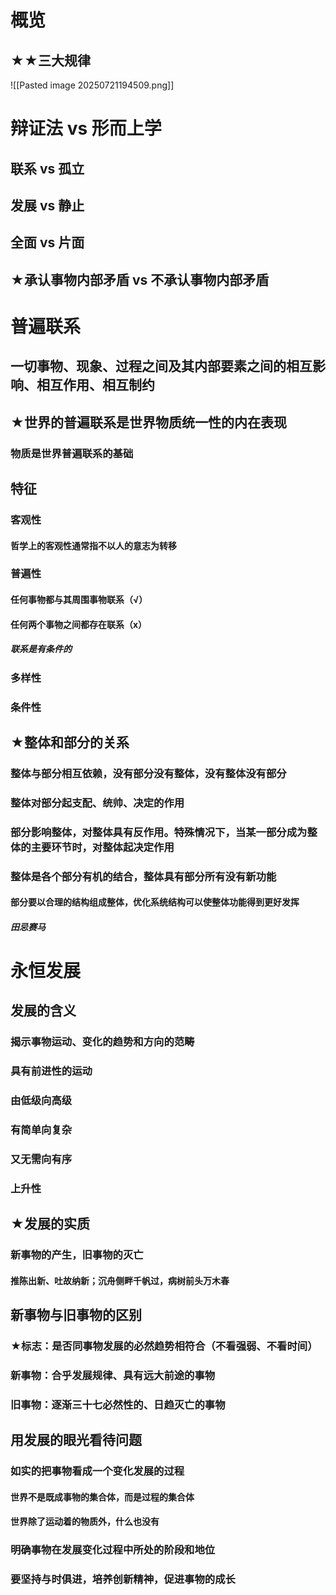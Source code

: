 # 概览
## ★★三大规律
![[Pasted image 20250721194509.png]]
# 辩证法 vs 形而上学
## 联系 vs 孤立
## 发展 vs 静止
## 全面 vs 片面
## ★承认事物内部矛盾 vs 不承认事物内部矛盾
# 普遍联系
## 一切事物、现象、过程之间及其内部要素之间的相互影响、相互作用、相互制约
## ★世界的普遍联系是世界物质统一性的内在表现
### 物质是世界普遍联系的基础
## 特征
### 客观性
#### 哲学上的客观性通常指不以人的意志为转移
### 普遍性
#### 任何事物都与其周围事物联系（√）
#### 任何两个事物之间都存在联系（x）
##### 联系是有条件的
### 多样性
### 条件性
## ★整体和部分的关系
### 整体与部分相互依赖，没有部分没有整体，没有整体没有部分
### 整体对部分起支配、统帅、决定的作用
### 部分影响整体，对整体具有反作用。特殊情况下，当某一部分成为整体的主要环节时，对整体起决定作用
### 整体是各个部分有机的结合，整体具有部分所有没有新功能
#### 部分要以合理的结构组成整体，优化系统结构可以使整体功能得到更好发挥
##### 田忌赛马
# 永恒发展
## 发展的含义
### 揭示事物运动、变化的趋势和方向的范畴
### 具有前进性的运动
### 由低级向高级
### 有简单向复杂
### 又无需向有序
### 上升性
## ★发展的实质
### 新事物的产生，旧事物的灭亡
#### 推陈出新、吐故纳新；沉舟侧畔千帆过，病树前头万木春
## 新事物与旧事物的区别
### ★标志：是否同事物发展的必然趋势相符合（不看强弱、不看时间）
### 新事物：合乎发展规律、具有远大前途的事物
### 旧事物：逐渐三十七必然性的、日趋灭亡的事物
## 用发展的眼光看待问题
### 如实的把事物看成一个变化发展的过程
#### 世界不是既成事物的集合体，而是过程的集合体
#### 世界除了运动着的物质外，什么也没有
### 明确事物在发展变化过程中所处的阶段和地位
### 要坚持与时俱进，培养创新精神，促进事物的成长